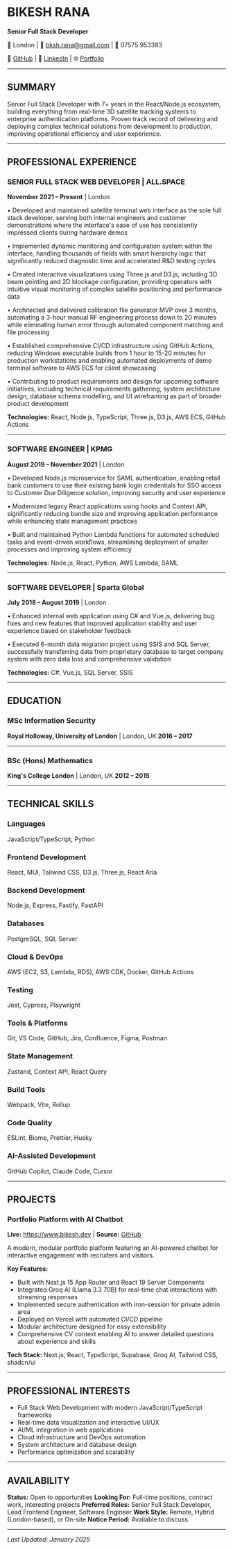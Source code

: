 # BIKESH RANA
**Senior Full Stack Developer**

📍 London | 📧 bksh.rana@gmail.com | 📱 07575 953383

🔗 [GitHub](https://github.com/BikeshR) | 💼 [LinkedIn](https://linkedin.com/in/bikesh-rana) | 🌐 [Portfolio](https://www.bikesh.dev)

---

## SUMMARY

Senior Full Stack Developer with 7+ years in the React/Node.js ecosystem, building everything from real-time 3D satellite tracking systems to enterprise authentication platforms. Proven track record of delivering and deploying complex technical solutions from development to production, improving operational efficiency and user experience.

---

## PROFESSIONAL EXPERIENCE

### SENIOR FULL STACK WEB DEVELOPER | ALL.SPACE
**November 2021 – Present** | London

• Developed and maintained satellite terminal web interface as the sole full stack developer, serving both internal engineers and customer demonstrations where the interface's ease of use has consistently impressed clients during hardware demos

• Implemented dynamic monitoring and configuration system within the interface, handling thousands of fields with smart hierarchy logic that significantly reduced diagnostic time and accelerated R&D testing cycles

• Created interactive visualizations using Three.js and D3.js, including 3D beam pointing and 2D blockage configuration, providing operators with intuitive visual monitoring of complex satellite positioning and performance data

• Architected and delivered calibration file generator MVP over 3 months, automating a 3-hour manual RF engineering process down to 20 minutes while eliminating human error through automated component matching and file processing

• Established comprehensive CI/CD infrastructure using GitHub Actions, reducing Windows executable builds from 1 hour to 15-20 minutes for production workstations and enabling automated deployments of demo terminal software to AWS ECS for client showcasing

• Contributing to product requirements and design for upcoming software initiatives, including technical requirements gathering, system architecture design, database schema modelling, and UI wireframing as part of broader product development

**Technologies:** React, Node.js, TypeScript, Three.js, D3.js, AWS ECS, GitHub Actions

---

### SOFTWARE ENGINEER | KPMG
**August 2019 – November 2021** | London

• Developed Node.js microservice for SAML authentication, enabling retail bank customers to use their existing bank login credentials for SSO access to Customer Due Diligence solution, improving security and user experience

• Modernized legacy React applications using hooks and Context API, significantly reducing bundle size and improving application performance while enhancing state management practices

• Built and maintained Python Lambda functions for automated scheduled tasks and event-driven workflows, streamlining deployment of smaller processes and improving system efficiency

**Technologies:** Node.js, React, Python, AWS Lambda, SAML

---

### SOFTWARE DEVELOPER | Sparta Global
**July 2018 – August 2019** | London

• Enhanced internal web application using C# and Vue.js, delivering bug fixes and new features that improved application stability and user experience based on stakeholder feedback

• Executed 6-month data migration project using SSIS and SQL Server, successfully transferring data from proprietary database to target company system with zero data loss and comprehensive validation

**Technologies:** C#, Vue.js, SQL Server, SSIS

---

## EDUCATION

### MSc Information Security
**Royal Holloway, University of London** | London, UK
**2016 – 2017**

---

### BSc (Hons) Mathematics
**King's College London** | London, UK
**2012 – 2015**

---

## TECHNICAL SKILLS

### Languages
JavaScript/TypeScript, Python

### Frontend Development
React, MUI, Tailwind CSS, D3.js, Three.js, React Aria

### Backend Development
Node.js, Express, Fastify, FastAPI

### Databases
PostgreSQL, SQL Server

### Cloud & DevOps
AWS (EC2, S3, Lambda, RDS), AWS CDK, Docker, GitHub Actions

### Testing
Jest, Cypress, Playwright

### Tools & Platforms
Git, VS Code, GitHub, Jira, Confluence, Figma, Postman

### State Management
Zustand, Context API, React Query

### Build Tools
Webpack, Vite, Rollup

### Code Quality
ESLint, Biome, Prettier, Husky

### AI-Assisted Development
GitHub Copilot, Claude Code, Cursor

---

## PROJECTS

### Portfolio Platform with AI Chatbot
**Live:** https://www.bikesh.dev | **Source:** [GitHub](https://github.com/BikeshR/menorepo/tree/main/portfolio-platform)

A modern, modular portfolio platform featuring an AI-powered chatbot for interactive engagement with recruiters and visitors.

**Key Features:**
- Built with Next.js 15 App Router and React 19 Server Components
- Integrated Groq AI (Llama 3.3 70B) for real-time chat interactions with streaming responses
- Implemented secure authentication with iron-session for private admin area
- Deployed on Vercel with automated CI/CD pipeline
- Modular architecture designed for easy extensibility
- Comprehensive CV context enabling AI to answer detailed questions about experience and skills

**Tech Stack:** Next.js, React, TypeScript, Supabase, Groq AI, Tailwind CSS, shadcn/ui

---

## PROFESSIONAL INTERESTS

- Full Stack Web Development with modern JavaScript/TypeScript frameworks
- Real-time data visualization and interactive UI/UX
- AI/ML integration in web applications
- Cloud infrastructure and DevOps automation
- System architecture and database design
- Performance optimization and scalability

---

## AVAILABILITY

**Status:** Open to opportunities
**Looking For:** Full-time positions, contract work, interesting projects
**Preferred Roles:** Senior Full Stack Developer, Lead Frontend Engineer, Software Engineer
**Work Style:** Remote, Hybrid (London-based), or On-site
**Notice Period:** Available to discuss

---

*Last Updated: January 2025*
